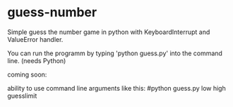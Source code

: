 guess-number
============

Simple guess the number game in python with KeyboardInterrupt and ValueError handler.

You can run the programm by typing 'python guess.py' into the command line. (needs Python)

coming soon:

ability to use command line arguments like this: #python guess.py low high guesslimit
